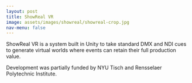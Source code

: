 ```yaml
---
layout: post
title: ShowReal VR
image: assets/images/showreal/showreal-crop.jpg
nav-menu: false
---
```


ShowReal VR is a system built in Unity to take standard DMX and NDI cues to generate virtual worlds where events can retain their full production value.

Development was partially funded by NYU Tisch and Rensselaer Polytechnic Institute.

<div class="box alt">
    <div class="row 50% uniform">
        <div class="4u"><span class="image fit"><img src="{% link assets/images/showreal/showreal-133359.jpeg %}" alt="" /></span></div>
        <!-- <div class="4u"><span class="image fit"><img src="{% link assets/images/versace-spaceship/versace.jpg %}" alt="" /></span></div> -->
        <!-- <div class="4u$"><span class="image fit"><img src="{% link assets/images/versace-spaceship/white.jpg %}" alt="" /></span></div> -->
    </div>
</div>